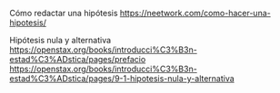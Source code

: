 Cómo redactar una hipótesis
https://neetwork.com/como-hacer-una-hipotesis/

Hipótesis nula y alternativa
https://openstax.org/books/introducci%C3%B3n-estad%C3%ADstica/pages/prefacio
https://openstax.org/books/introducci%C3%B3n-estad%C3%ADstica/pages/9-1-hipotesis-nula-y-alternativa

